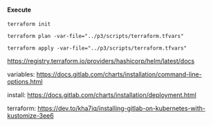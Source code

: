
#### Execute

```shell
terraform init
```

```shell
terraform plan -var-file="../p3/scripts/terraform.tfvars"
```

```shell
terraform apply -var-file="../p3/scripts/terraform.tfvars"
```

https://registry.terraform.io/providers/hashicorp/helm/latest/docs

variables:
https://docs.gitlab.com/charts/installation/command-line-options.html

install:
https://docs.gitlab.com/charts/installation/deployment.html

terraform:
https://dev.to/kha7iq/installing-gitlab-on-kubernetes-with-kustomize-3ee6
